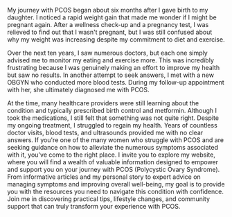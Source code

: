 My journey with PCOS began about six months after I gave birth to my daughter. I noticed a rapid weight gain that made me wonder if I might be pregnant again. After a wellness check-up and a pregnancy test, I was relieved to find out that I wasn't pregnant, but I was still confused about why my weight was increasing despite my commitment to diet and exercise. 

Over the next ten years, I saw numerous doctors, but each one simply advised me to monitor my eating and exercise more. This was incredibly frustrating because I was genuinely making an effort to improve my health but saw no results. In another attempt to seek answers, I met with a new OBGYN who conducted more blood tests. During my follow-up appointment with her, she ultimately diagnosed me with PCOS.

At the time, many healthcare providers were still learning about the condition and typically prescribed birth control and metformin. Although I took the medications, I still felt that something was not quite right. Despite my ongoing treatment, I struggled to regain my health. Years of countless doctor visits, blood tests, and ultrasounds provided me with no clear answers. If you're one of the many women who struggle with PCOS and are seeking guidance on how to alleviate the numerous symptoms associated with it, you've come to the right place. I invite you to explore my website, where you will find a wealth of valuable information designed to empower and support you on your journey with PCOS (Polycystic Ovary Syndrome). From informative articles and my personal story to expert advice on managing symptoms and improving overall well-being, my goal is to provide you with the resources you need to navigate this condition with confidence. Join me in discovering practical tips, lifestyle changes, and community support that can truly transform your experience with PCOS.